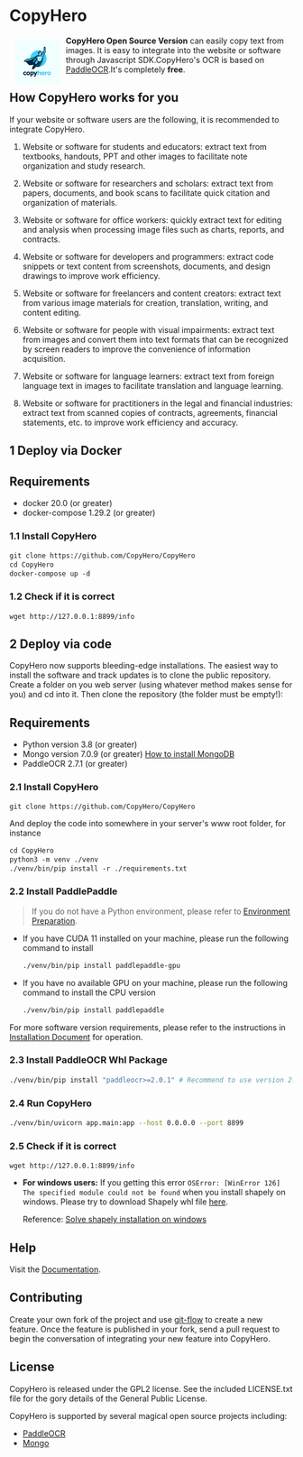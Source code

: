 CopyHero
========
<a href="https://copyhero.net"><img height="80px" width="80px" src="images/favicon.webp"
align="left" hspace="10" vspace="6"></a>

**CopyHero Open Source Version** can easily copy text from images. It is easy to integrate into the website or software through Javascript SDK.CopyHero's OCR is based on [PaddleOCR](https://github.com/PaddlePaddle/PaddleOCR).It's completely **free**.

How CopyHero works for you
--------------------------
If your website or software users are the following, it is recommended to integrate CopyHero.

1. Website or software for students and educators: extract text from textbooks, handouts, PPT and other images to facilitate note organization and study research.

1. Website or software for researchers and scholars: extract text from papers, documents, and book scans to facilitate quick citation and organization of materials.

1. Website or software for office workers: quickly extract text for editing and analysis when processing image files such as charts, reports, and contracts.

1. Website or software for developers and programmers: extract code snippets or text content from screenshots, documents, and design drawings to improve work efficiency.

1. Website or software for freelancers and content creators: extract text from various image materials for creation, translation, writing, and content editing.

1. Website or software for people with visual impairments: extract text from images and convert them into text formats that can be recognized by screen readers to improve the convenience of information acquisition.

1. Website or software for language learners: extract text from foreign language text in images to facilitate translation and language learning.

1. Website or software for practitioners in the legal and financial industries: extract text from scanned copies of contracts, agreements, financial statements, etc. to improve work efficiency and accuracy.


## 1 Deploy via Docker

Requirements
------------
  * docker 20.0 (or greater)
  * docker-compose 1.29.2 (or greater)

### 1.1 Install CopyHero

    git clone https://github.com/CopyHero/CopyHero
    cd CopyHero
    docker-compose up -d

### 1.2 Check if it is correct

    wget http://127.0.0.1:8899/info

## 2 Deploy via code
CopyHero now supports bleeding-edge installations. The easiest way to
install the software and track updates is to clone the public repository.
Create a folder on you web server (using whatever method makes sense for
you) and cd into it. Then clone the repository (the folder must be empty!):

Requirements
------------
  * Python version 3.8 (or greater)
  * Mongo version 7.0.9 (or greater) [How to install MongoDB](https://www.mongodb.com/docs/manual/installation/)
  * PaddleOCR 2.7.1 (or greater)

### 2.1 Install CopyHero

    git clone https://github.com/CopyHero/CopyHero

And deploy the code into somewhere in your server's www root folder, for
instance

    cd CopyHero
    python3 -m venv ./venv
    ./venv/bin/pip install -r ./requirements.txt

### 2.2 Install PaddlePaddle

> If you do not have a Python environment, please refer to [Environment Preparation](./environment_en.md).

- If you have CUDA 11 installed on your machine, please run the following command to install

  ```bash
  ./venv/bin/pip install paddlepaddle-gpu
  ```

- If you have no available GPU on your machine, please run the following command to install the CPU version

  ```bash
  ./venv/bin/pip install paddlepaddle
  ```

For more software version requirements, please refer to the instructions in [Installation Document](https://www.paddlepaddle.org.cn/en/install/quick) for operation.

<a name="12-install-paddleocr-whl-package"></a>
### 2.3 Install PaddleOCR Whl Package

```bash
./venv/bin/pip install "paddleocr>=2.0.1" # Recommend to use version 2.0.1+
```
### 2.4 Run CopyHero
```bash
./venv/bin/uvicorn app.main:app --host 0.0.0.0 --port 8899
```

### 2.5 Check if it is correct

    wget http://127.0.0.1:8899/info

- **For windows users:** If you getting this error `OSError: [WinError 126] The specified module could not be found` when you install shapely on windows. Please try to download Shapely whl file [here](http://www.lfd.uci.edu/~gohlke/pythonlibs/#shapely).

  Reference: [Solve shapely installation on windows](https://stackoverflow.com/questions/44398265/install-shapely-oserror-winerror-126-the-specified-module-could-not-be-found)

<a name="2-easy-to-use"></a>

Help
----
Visit the [Documentation](https://docs.copyhero.net/).

Contributing
------------
Create your own fork of the project and use
[git-flow](https://github.com/nvie/gitflow) to create a new feature. Once
the feature is published in your fork, send a pull request to begin the
conversation of integrating your new feature into CopyHero.


License
-------
CopyHero is released under the GPL2 license. See the included LICENSE.txt
file for the gory details of the General Public License.

CopyHero is supported by several magical open source projects including:

  * [PaddleOCR](https://github.com/PaddlePaddle/PaddleOCR)
  * [Mongo](https://github.com/mongodb/mongo)
